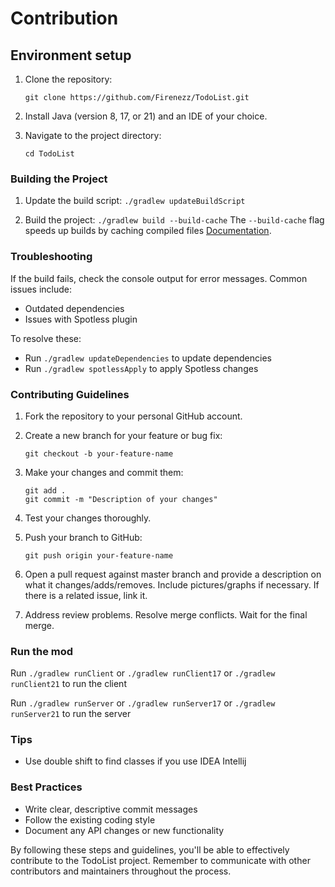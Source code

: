 

# Contribution

## Environment setup

1. Clone the repository:
   ```
   git clone https://github.com/Firenezz/TodoList.git
   ```

2. Install Java (version 8, 17, or 21) and an IDE of your choice.

3. Navigate to the project directory:
   ```
   cd TodoList
   ```

### Building the Project

1. Update the build script:
   `
   ./gradlew updateBuildScript
   `

2. Build the project:
   `
   ./gradlew build --build-cache
   `
   The `--build-cache` flag speeds up builds by caching compiled files
   [Documentation](https://docs.gradle.org/current/userguide/build_cache.html).

### Troubleshooting

If the build fails, check the console output for error messages. Common issues include:

- Outdated dependencies
- Issues with Spotless plugin

To resolve these:
- Run `./gradlew updateDependencies` to update dependencies
- Run `./gradlew spotlessApply` to apply Spotless changes

### Contributing Guidelines

1. Fork the repository to your personal GitHub account.

2. Create a new branch for your feature or bug fix:
   ```
   git checkout -b your-feature-name
   ```

3. Make your changes and commit them:
   ```
   git add .
   git commit -m "Description of your changes"
   ```

6. Test your changes thoroughly.

4. Push your branch to GitHub:
   ```
   git push origin your-feature-name
   ```

5. Open a pull request against master branch and provide a description on what it changes/adds/removes.
   Include pictures/graphs if necessary. If there is a related issue, link it.

6. Address review problems. Resolve merge conflicts. Wait for the final merge.

### Run the mod
Run `./gradlew runClient` or `./gradlew runClient17` or `./gradlew runClient21` to run the client

Run `./gradlew runServer` or `./gradlew runServer17` or `./gradlew runServer21` to run the server

### Tips
- Use double shift to find classes if you use IDEA Intellij

### Best Practices

- Write clear, descriptive commit messages
- Follow the existing coding style
- Document any API changes or new functionality

By following these steps and guidelines, you'll be able to effectively contribute to the TodoList project. Remember to
communicate with other contributors and maintainers throughout the process.
